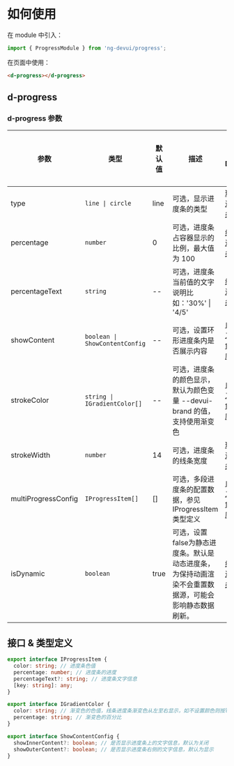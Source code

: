 # 如何使用

在 module 中引入：

```ts
import { ProgressModule } from 'ng-devui/progress';
```

在页面中使用：

```html
<d-progress></d-progress>
```

## d-progress

### d-progress 参数

| 参数                | 类型                           | 默认值 | 描述                                                                                           | 跳转 Demo                               | 全局配置项 |
| ------------------- | ------------------------------ | ------ | ---------------------------------------------------------------------------------------------- | --------------------------------------- | ---------- |
| type                | `line \| circle`               | line   | 可选，显示进度条的类型                                                                         | [环形进度条](demo#circle-usage)         |
| percentage          | `number`                       | 0      | 可选，进度条占容器显示的比例，最大值为 100                                                     | [线形进度条](demo#basic-usage)          |
| percentageText      | `string`                       | --     | 可选，进度条当前值的文字说明比如：'30%' \| '4/5'                                               | [线形进度条](demo#basic-usage)          |
| showContent         | `boolean \| ShowContentConfig` | --     | 可选，设置环形进度条内是否展示内容                                                             | [自定义多色进度条](demo#multiple-usage) |
| strokeColor         | `string \| IGradientColor[]`   | --     | 可选，进度条的颜色显示，默认为颜色变量 --devui-brand 的值，支持使用渐变色                      | [自定义多色进度条](demo#multiple-usage) |
| strokeWidth         | `number`                       | 14     | 可选，进度条的线条宽度                                                                         | [环形进度条](demo#circle-usage)         |
| multiProgressConfig | `IProgressItem[]`              | []     | 可选，多段进度条的配置数据，参见 IProgressItem 类型定义                                        | [自定义多色进度条](demo#multiple-usage) |
| isDynamic            | `boolean`                      | true  | 可选，设置false为静态进度条。默认是动态进度条，为保持动画渲染不会重置数据源，可能会影响静态数据刷新。 | [线形进度条](demo#basic-usage)          |

## 接口 & 类型定义

```typescript
export interface IProgressItem {
  color: string; // 进度条色值
  percentage: number; // 进度条的进度
  percentageText?: string; // 进度条文字信息
  [key: string]: any;
}

export interface IGradientColor {
  color: string; // 渐变色的色值，线条进度条渐变色从左至右显示，如不设置颜色则按line-gradient样式规则设置渐变色范围
  percentage: string; // 渐变色的百分比
}

export interface ShowContentConfig {
  showInnerContent?: boolean; // 是否显示进度条上的文字信息，默认为关闭
  showOuterContent?: boolean; // 是否显示进度条右侧的文字信息，默认为显示
}
```
